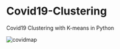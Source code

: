 # Covid19-Clustering

Covid19 Clustering with K-means in Python

![covidmap](https://github.com/efipaka/Covid19-Clustering/blob/main/Covid-19-response-scaled.jpeg)
